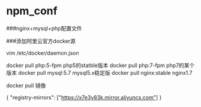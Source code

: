 # npm_conf
###nginx+mysql+php配置文件


###添加阿里云官方docker源

vim /etc/docker/daemon.json


docker pull php:5-fpm     php5的statble版本
docker pull php:7-fpm     php7的某个版本
docker pull mysql:5.7       mysql5.x稳定版
docker pull nginx:stable   nginx1.7

docker pull 镜像

{
  "registry-mirrors": ["https://x7e3y83k.mirror.aliyuncs.com"]
}
